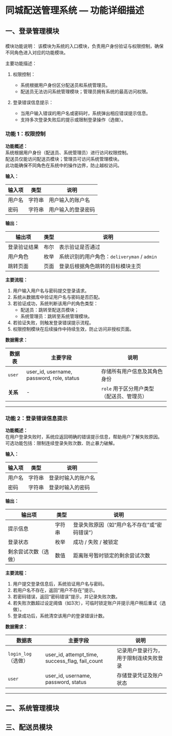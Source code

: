 # 同城配送管理系统 — 功能详细描述

## 一、登录管理模块

### 
模块功能说明：
该模块为系统的入口模块，负责用户身份验证与权限控制，确保不同角色进入对应的功能模块。

主要功能描述：

1. 权限控制：
   - 系统根据用户身份区分配送员和系统管理员。
   - 配送员无法访问系统管理模块；管理员拥有系统的最高访问权限。

2. 登录错误信息提示：
   - 当用户输入错误的用户名或密码时，系统弹出相应错误提示信息。
   - 支持多次登录失败后的提示或限制登录操作（选做）。

### 功能 1：权限控制

**功能概述：**  
系统根据用户身份（配送员、系统管理员）进行访问权限控制。  
配送员仅能访问配送员模块；管理员可访问系统管理模块。  
此功能确保不同角色在系统中的操作边界，防止越权访问。

**输入：**

| 输入项 | 类型 | 说明 |
| --- | --- | --- |
| 用户名 | 字符串 | 用户输入的账户名 |
| 密码 | 字符串 | 用户输入的登录密码 |

**输出：**

| 输出项 | 类型 | 说明 |
| --- | --- | --- |
| 登录验证结果 | 布尔 | 表示验证是否通过 |
| 用户角色 | 枚举 | 系统识别的用户角色：`deliveryman` / `admin` |
| 跳转页面 | 页面 | 登录后根据角色跳转的目标模块主页 |

**主要流程：**

1. 用户输入用户名与密码提交登录请求。
2. 系统从数据库中验证用户名与密码是否匹配。
3. 若验证成功，系统判断该用户的角色类型：
   - 配送员：跳转至配送员模块；
   - 系统管理员：跳转至系统管理模块。
4. 若验证失败，则触发登录错误提示流程。
5. 权限控制模块在后续操作中持续生效，防止访问非授权页面。

**数据需求：**

| 数据表 | 主要字段 | 说明 |
| --- | --- | --- |
| `user` | user_id, username, password, role, status | 存储所有用户信息及其角色身份 |
| **关系** | - | `role` 用于区分用户类型（配送员、管理员） |

---

### 功能 2：登录错误信息提示

**功能概述：**  
在用户登录失败时，系统应返回明确的错误提示信息，帮助用户了解失败原因。  
可选功能包括：限制连续登录失败次数、防止暴力破解。

**输入：**

| 输入项 | 类型 | 说明 |
| --- | --- | --- |
| 用户名 | 字符串 | 登录时输入的账户名 |
| 密码 | 字符串 | 登录时输入的密码 |

**输出：**

| 输出项 | 类型 | 说明 |
| --- | --- | --- |
| 提示信息 | 字符串 | 登录失败原因（如“用户名不存在”或“密码错误”） |
| 登录状态 | 枚举 | 成功 / 失败 / 被锁定 |
| 剩余尝试次数（选做） | 数值 | 距离账号暂时锁定的剩余尝试次数 |

**主要流程：**

1. 用户提交登录信息后，系统验证用户名与密码。
2. 若用户名不存在，返回“用户不存在”提示。
3. 若密码错误，返回“密码错误”提示，并记录失败次数。
4. 若失败次数超过设定阈值（如3次），可临时锁定账户并提示用户稍后重试（选做）。
5. 登录成功后，系统清空该用户的登录错误计数。

**数据需求：**

| 数据表 | 主要字段 | 说明 |
| --- | --- | --- |
| `login_log`（选做） | user_id, attempt_time, success_flag, fail_count | 记录用户登录行为，用于限制连续失败登录 |
| `user` | user_id, username, password, status | 存储登录凭证及账户状态 |

---

## 二、系统管理模块


## 三、配送员模块